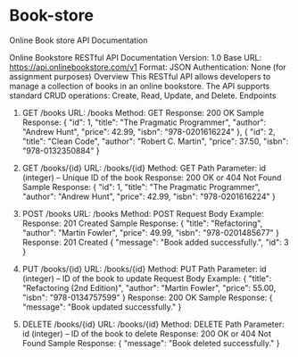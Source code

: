 # Book-store
Online Book store API Documentation

Online Bookstore RESTful API Documentation
Version: 1.0
Base URL: https://api.onlinebookstore.com/v1
Format: JSON
Authentication: None (for assignment purposes)
Overview
This RESTful API allows developers to manage a collection of books in an online bookstore. The API supports standard CRUD operations: Create, Read, Update, and Delete.
Endpoints
1. GET /books
URL: /books
Method: GET
Response: 200 OK
Sample Response:
  {
    "id": 1,
    "title": "The Pragmatic Programmer",
    "author": "Andrew Hunt",
    "price": 42.99,
    "isbn": "978-0201616224"
  },
  {
    "id": 2,
    "title": "Clean Code",
    "author": "Robert C. Martin",
    "price": 37.50,
    "isbn": "978-0132350884"
  }

2. GET /books/{id}
URL: /books/{id}
Method: GET
Path Parameter:
id (integer) – Unique ID of the book
Response: 200 OK or 404 Not Found
Sample Response:
{
  "id": 1,
  "title": "The Pragmatic Programmer",
  "author": "Andrew Hunt",
  "price": 42.99,
  "isbn": "978-0201616224"
}
3. POST /books
URL: /books
Method: POST
Request Body Example:
Response: 201 Created
Sample Response:
{
  "title": "Refactoring",
  "author": "Martin Fowler",
  "price": 49.99,
  "isbn": "978-0201485677"
}
Response: 201 Created
{
  "message": "Book added successfully.",
  "id": 3
}
4. PUT /books/{id}
URL: /books/{id}
Method: PUT
Path Parameter:
id (integer) – ID of the book to update
Request Body Example:
{
  "title": "Refactoring (2nd Edition)",
  "author": "Martin Fowler",
  "price": 55.00,
  "isbn": "978-0134757599"
}
Response: 200 OK
Sample Response:
{
  "message": "Book updated successfully."
}
5. DELETE /books/{id}
URL: /books/{id}
Method: DELETE
Path Parameter:
id (integer) – ID of the book to delete
Response: 200 OK or 404 Not Found
Sample Response: 
{
  "message": "Book deleted successfully."
}
